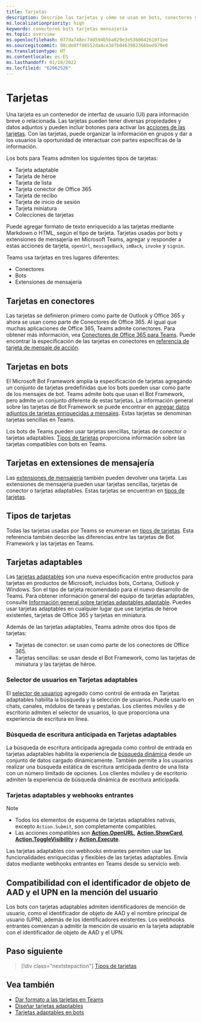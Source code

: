 ```yaml
---
title: Tarjetas
description: Describe las tarjetas y cómo se usan en bots, conectores y extensiones de mensajería
ms.localizationpriority: high
keywords: conectores bots tarjetas mensajería
ms.topic: overview
ms.openlocfilehash: 077da748ec7dd594b5ba029e3e53b0642610f1ee
ms.sourcegitcommit: 98cde8ff08552da4ce36fb0463982366bed979e0
ms.translationtype: HT
ms.contentlocale: es-ES
ms.lasthandoff: 01/18/2022
ms.locfileid: "62062526"
---
```

# <a name="cards"></a>Tarjetas

Una tarjeta es un contenedor de interfaz de usuario (UI) para información breve o relacionada. Las tarjetas pueden tener diversas propiedades y datos adjuntos y pueden incluir botones para activar las [acciones de las tarjetas](~/task-modules-and-cards/cards/cards-actions.md). Con las tarjetas, puede organizar la información en grupos y dar a los usuarios la oportunidad de interactuar con partes específicas de la información.

Los bots para Teams admiten los siguientes tipos de tarjetas:
 
- Tarjeta adaptable
- Tarjeta de héroe
- Tarjeta de lista
- Tarjeta conector de Office 365
- Tarjeta de recibo
- Tarjeta de inicio de sesión
- Tarjeta miniatura
- Colecciones de tarjetas

Puede agregar formato de texto enriquecido a las tarjetas mediante Markdown o HTML, según el tipo de tarjeta. Tarjetas usadas por bots y extensiones de mensajería en Microsoft Teams, agregar y responder a estas acciones de tarjeta, `openUrl`, `messageBack`, `imBack`, `invoke` y `signin`.

Teams usa tarjetas en tres lugares diferentes:

* Conectores
* Bots
* Extensiones de mensajería

## <a name="cards-in-connectors"></a>Tarjetas en conectores

Las tarjetas se definieron primero como parte de Outlook y Office 365 y ahora se usan como parte de Conectores de Office 365. Al igual que muchas aplicaciones de Office 365, Teams admite conectores. Para obtener más información, vea [Conectores de Office 365 para Teams](~/webhooks-and-connectors/what-are-webhooks-and-connectors.md). Puede encontrar la especificación de las tarjetas en conectores en [referencia de tarjeta de mensaje de acción](/outlook/actionable-messages/card-reference).

## <a name="cards-in-bots"></a>Tarjetas en bots

El Microsoft Bot Framework amplía la especificación de tarjetas agregando un conjunto de tarjetas predefinidas que los bots pueden usar como parte de los mensajes de bot. Teams admite bots que usan el Bot Framework, pero admite un conjunto diferente de estas tarjetas. La información general sobre las tarjetas de Bot Framework se puede encontrar en [agregar datos adjuntos de tarjetas enriquecidas a mensajes](/bot-framework/nodejs/bot-builder-nodejs-send-rich-cards). Estas tarjetas se denominan tarjetas sencillas en Teams.

Los bots de Teams pueden usar tarjetas sencillas, tarjetas de conector o tarjetas adaptables. [Tipos de tarjetas](~/task-modules-and-cards/cards/cards-reference.md) proporciona información sobre las tarjetas compatibles con bots en Teams.

## <a name="cards-in-messaging-extensions"></a>Tarjetas en extensiones de mensajería

Las [extensiones de mensajería](~/messaging-extensions/what-are-messaging-extensions.md) también pueden devolver una tarjeta. Las extensiones de mensajería pueden usar tarjetas sencillas, tarjetas de conector o tarjetas adaptables. Estas tarjetas se encuentran en [tipos de tarjetas](~/task-modules-and-cards/cards/cards-reference.md).

## <a name="types-of-cards"></a>Tipos de tarjetas

Todas las tarjetas usadas por Teams se enumeran en [tipos de tarjetas](~/task-modules-and-cards/cards/cards-reference.md). Esta referencia también describe las diferencias entre las tarjetas de Bot Framework y las tarjetas en Teams.

## <a name="adaptive-cards"></a>Tarjetas adaptables

Las [tarjetas adaptables](~/task-modules-and-cards/cards/cards-reference.md#adaptive-card) son una nueva especificación entre productos para tarjetas en productos de Microsoft, incluidos bots, Cortana, Outlook y Windows. Son el tipo de tarjeta recomendado para el nuevo desarrollo de Teams. Para obtener información general del equipo de tarjetas adaptables, consulte [Información general sobre tarjetas adaptables adaptable](/adaptive-cards). Puedes usar tarjetas adaptables en cualquier lugar que use tarjetas de héroe existentes, tarjetas de Office 365 y tarjetas en miniatura.

Además de las tarjetas adaptables, Teams admite otros dos tipos de tarjetas:

* Tarjetas de conector: se usan como parte de los conectores de Office 365.
* Tarjetas sencillas: se usan desde el Bot Framework, como las tarjetas de miniatura y las tarjetas de héroe.

### <a name="people-picker-in-adaptive-cards"></a>Selector de usuarios en Tarjetas adaptables

El [selector de usuarios](cards/people-picker.md#people-picker-in-adaptive-cards) agregado como control de entrada en Tarjetas adaptables habilita la búsqueda y la selección de usuarios. Puede usarlo en chats, canales, módulos de tareas y pestañas. Los clientes móviles y de escritorio admiten el selector de usuarios, lo que proporciona una experiencia de escritura en línea. 

### <a name="type-ahead-search-in-adaptive-cards"></a>Búsqueda de escritura anticipada en Tarjetas adaptables  

La búsqueda de escritura anticipada agregada como control de entrada en tarjetas adaptables habilita la experiencia de [búsqueda dinámica](~/task-modules-and-cards/cards/dynamic-search.md) desde un conjunto de datos cargado dinámicamente. También permite a los usuarios realizar una búsqueda estática de escritura anticipada dentro de una lista con un número limitado de opciones. Los clientes móviles y de escritorio admiten la experiencia de búsqueda dinámica de escritura anticipada. 

### <a name="adaptive-cards-and-incoming-webhooks"></a>Tarjetas adaptables y webhooks entrantes

> [!NOTE]
> * Todos los elementos de esquema de tarjetas adaptables nativas, excepto `Action.Submit`, son completamente compatibles.
> * Las acciones compatibles son [**Action.OpenURL**](https://adaptivecards.io/explorer/Action.OpenUrl.html), [**Action.ShowCard**](https://adaptivecards.io/explorer/Action.ShowCard.html), [**Action.ToggleVisibility**](https://adaptivecards.io/explorer/Action.ToggleVisibility.html) y [**Action.Execute**](/adaptive-cards/authoring-cards/universal-action-model#actionexecute).

Las tarjetas adaptables con webhooks entrantes permiten usar las funcionalidades enriquecidas y flexibles de las tarjetas adaptables. Envía datos mediante webhooks entrantes en Teams desde su servicio web.

## <a name="support-for-aad-object-id-and-upn-in-user-mention"></a>Compatibilidad con el identificador de objeto de AAD y el UPN en la mención del usuario 

Los bots con tarjetas adaptables admiten identificadores de mención de usuario, como el identificador de objeto de AAD y el nombre principal de usuario (UPN), además de los identificadores existentes. Los webhooks entrantes comienzan a admitir la mención de usuario en la tarjeta adaptable con el identificador de objeto de AAD y el UPN.

## <a name="next-step"></a>Paso siguiente

> [!div class="nextstepaction"]
> [Tipos de tarjetas](~/task-modules-and-cards/cards/cards-reference.md)

## <a name="see-also"></a>Vea también

* [Dar formato a las tarjetas en Teams](~/task-modules-and-cards/cards/cards-format.md)
* [Diseñar tarjetas adaptables](~/task-modules-and-cards/cards/design-effective-cards.md)
* [Tarjetas adaptables en bots](../bots/how-to/conversations/conversation-messages.md#adaptive-cards)